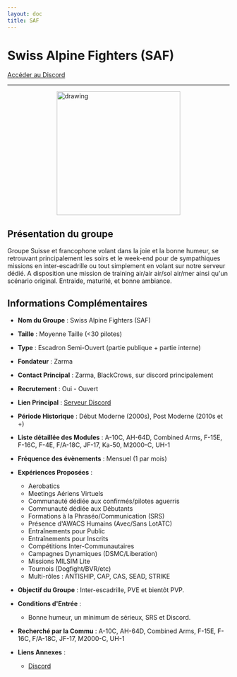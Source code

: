 ```yaml
---
layout: doc
title: SAF
---
```


# Swiss Alpine Fighters (SAF)

[Accéder au Discord](https://discord.gg/YbJJ7fbXmR)

---
<img src="/commus_img/saf.png" alt="drawing" width="280" style="display: block; margin-left: auto; margin-right: auto;"/>

## Présentation du groupe

Groupe Suisse et francophone volant dans la joie et la bonne humeur, se retrouvant principalement les soirs et le week-end pour de sympathiques missions en inter-escadrille ou tout simplement en volant sur notre serveur dédié. A disposition une mission de training air/air air/sol air/mer ainsi qu'un scénario original. Entraide, maturité, et bonne ambiance.

## Informations Complémentaires

- **Nom du Groupe** : Swiss Alpine Fighters (SAF)
- **Taille** : Moyenne Taille (<30 pilotes)
- **Type** : Escadron Semi-Ouvert (partie publique + partie interne)
- **Fondateur** : Zarma
- **Contact Principal** : Zarma, BlackCrows, sur discord principalement
- **Recrutement** : Oui - Ouvert
- **Lien Principal** : [Serveur Discord](https://discord.gg/YbJJ7fbXmR)
- **Période Historique** : Début Moderne (2000s), Post Moderne (2010s et +)
- **Liste détaillée des Modules** : A-10C, AH-64D, Combined Arms, F-15E, F-16C, F-4E, F/A-18C, JF-17, Ka-50, M2000-C, UH-1
- **Fréquence des évènements** : Mensuel (1 par mois)
- **Expériences Proposées** :
  - Aerobatics
  - Meetings Aériens Virtuels
  - Communauté dédiée aux confirmés/pilotes aguerris
  - Communauté dédiée aux Débutants
  - Formations à la Phraséo/Communication (SRS)
  - Présence d'AWACS Humains (Avec/Sans LotATC)
  - Entraînements pour Public
  - Entraînements pour Inscrits
  - Compétitions Inter-Communautaires
  - Campagnes Dynamiques (DSMC/Liberation)
  - Missions MILSIM Lite
  - Tournois (Dogfight/BVR/etc)
  - Multi-rôles : ANTISHIP, CAP, CAS, SEAD, STRIKE


- **Objectif du Groupe** : Inter-escadrille, PVE et bientôt PVP.

- **Conditions d'Entrée** :
  - Bonne humeur, un minimum de sérieux, SRS et Discord.

- **Recherché par la Commu** : A-10C, AH-64D, Combined Arms, F-15E, F-16C, F/A-18C, JF-17, M2000-C, UH-1

- **Liens Annexes** :
  - [Discord](https://discord.gg/8XCWuZmqxH)

